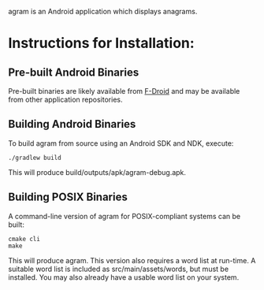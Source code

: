 agram is an Android application which displays anagrams.


Instructions for Installation:
==============================

Pre-built Android Binaries
--------------------------
Pre-built binaries are likely available from
[F-Droid](https://f-droid.org/repository/browse/?fdid=us.achromaticmetaphor.agram)
and may be available from other application repositories.

Building Android Binaries
-------------------------
To build agram from source using an Android SDK and NDK, execute:

    ./gradlew build

This will produce build/outputs/apk/agram-debug.apk.

Building POSIX Binaries
-----------------------
A command-line version of agram for POSIX-compliant systems can be built:

    cmake cli
    make

This will produce agram. This version also requires a word list at run-time.
A suitable word list is included as src/main/assets/words, but must be installed.
You may also already have a usable word list on your system.

